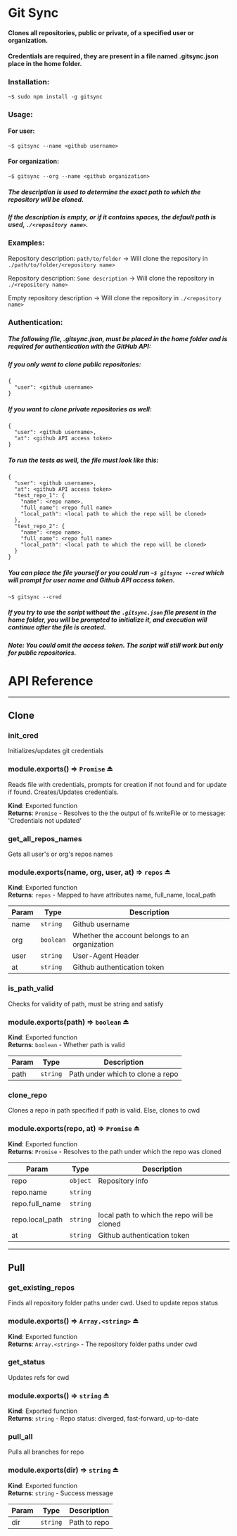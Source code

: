 # Git Sync

#### Clones all repositories, public or private, of a specified user or organization.
#### Credentials are required, they are present in a file named .gitsync.json place in the home folder.

### Installation:
```
~$ sudo npm install -g gitsync
```

### Usage:

#### For user:
```
~$ gitsync --name <github username>
```

#### For organization:
```
~$ gitsync --org --name <github organization>
```
##### The description is used to determine the exact path to which the repository will be cloned.
##### If the description is empty, or if it contains spaces, the default path is used, `./<repository name>`.

### Examples:
Repository description: `path/to/folder` -> Will clone the repository in `./path/to/folder/<repository name>`

Repository description: `Some description` -> Will clone the repository in `./<repository name>`

Empty repository description -> Will clone the repository in `./<repository name>`


### Authentication:
##### The following file, .gitsync.json, must be placed in the home folder and is required for authentication with the GitHub API:

##### If you only want to clone public repositories:
```
{
  "user": <github username>
}
```
##### If you want to clone private repositories as well:
```
{
  "user": <github username>,
  "at": <github API access token>
}
```
##### To run the tests as well, the file must look like this:
```
{
  "user": <github username>,
  "at": <github API access token>
  "test_repo_1": {
    "name": <repo name>,
    "full_name": <repo full name>
    "local_path": <local path to which the repo will be cloned>
  },
  "test_repo_2": {
    "name": <repo name>,
    "full_name": <repo full name>
    "local_path": <local path to which the repo will be cloned>
  }
}
```
##### You can place the file yourself or you could run `~$ gitsync --cred` which will prompt for user name and Github API access token.
```
~$ gitsync --cred
```
##### If you try to use the script without the `.gitsync.json` file present in the home folder, you will be prompted to initialize it, and execution will continue after the file is created.
##### *Note*: You could omit the access token. The script will still work but *only* for public repositories.

# API Reference
---

## Clone

### init_cred
Initializes/updates git credentials

<a name="exp_module_clone/src/init_cred--module.exports"></a>

### module.exports() ⇒ <code>Promise</code> ⏏
Reads file with credentials, prompts for creation if not found and for update if found.
Creates/Updates credentials.

**Kind**: Exported function  
**Returns**: <code>Promise</code> - Resolves to the the output of fs.writeFile or to message: 'Credentials not updated'  

### get_all_repos_names
Gets all user's or org's repos names

<a name="exp_module_clone/src/get_all_repos_names--module.exports"></a>

### module.exports(name, org, user, at) ⇒ <code>repos</code> ⏏
**Kind**: Exported function  
**Returns**: <code>repos</code> - Mapped to have attributes name, full_name, local_path  

| Param | Type | Description |
| --- | --- | --- |
| name | <code>string</code> | Github username |
| org | <code>boolean</code> | Whether the account belongs to an organization |
| user | <code>string</code> | User-Agent Header |
| at | <code>string</code> | Github authentication token |


### is_path_valid
Checks for validity of path, must be string and satisfy

<a name="exp_module_clone/src/is_path_valid--module.exports"></a>

### module.exports(path) ⇒ <code>boolean</code> ⏏
**Kind**: Exported function  
**Returns**: <code>boolean</code> - Whether path is valid  

| Param | Type | Description |
| --- | --- | --- |
| path | <code>string</code> | Path under which to clone a repo |


### clone_repo
Clones a repo in path specified if path is valid. Else, clones to cwd

<a name="exp_module_clone/src/clone_repo--module.exports"></a>

### module.exports(repo, at) ⇒ <code>Promise</code> ⏏
**Kind**: Exported function  
**Returns**: <code>Promise</code> - Resolves to the path under which the repo was cloned  

| Param | Type | Description |
| --- | --- | --- |
| repo | <code>object</code> | Repository info |
| repo.name | <code>string</code> |  |
| repo.full_name | <code>string</code> |  |
| repo.local_path | <code>string</code> | local path to which the repo will be cloned |
| at | <code>string</code> | Github authentication token |

---

## Pull

### get_existing_repos
Finds all repository folder paths under cwd. Used to update repos status

<a name="exp_module_pull/src/get_existing_repos--module.exports"></a>

### module.exports() ⇒ <code>Array.&lt;string&gt;</code> ⏏
**Kind**: Exported function  
**Returns**: <code>Array.&lt;string&gt;</code> - The repository folder paths under cwd  

### get_status
Updates refs for cwd

<a name="exp_module_pull/src/get_status--module.exports"></a>

### module.exports() ⇒ <code>string</code> ⏏
**Kind**: Exported function  
**Returns**: <code>string</code> - Repo status: diverged, fast-forward, up-to-date  

### pull_all
Pulls all branches for repo

<a name="exp_module_pull/src/pull_all--module.exports"></a>

### module.exports(dir) ⇒ <code>string</code> ⏏
**Kind**: Exported function  
**Returns**: <code>string</code> - Success message  

| Param | Type | Description |
| --- | --- | --- |
| dir | <code>string</code> | Path to repo |

